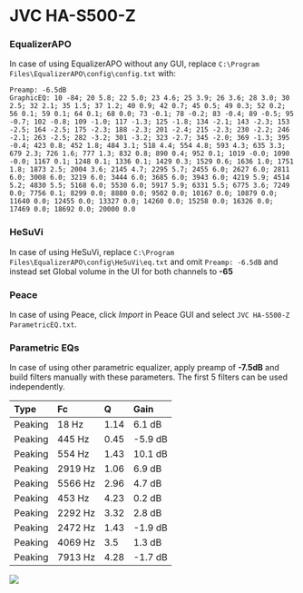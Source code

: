 # JVC HA-S500-Z

### EqualizerAPO
In case of using EqualizerAPO without any GUI, replace `C:\Program Files\EqualizerAPO\config\config.txt`
with:
```
Preamp: -6.5dB
GraphicEQ: 10 -84; 20 5.8; 22 5.0; 23 4.6; 25 3.9; 26 3.6; 28 3.0; 30 2.5; 32 2.1; 35 1.5; 37 1.2; 40 0.9; 42 0.7; 45 0.5; 49 0.3; 52 0.2; 56 0.1; 59 0.1; 64 0.1; 68 0.0; 73 -0.1; 78 -0.2; 83 -0.4; 89 -0.5; 95 -0.7; 102 -0.8; 109 -1.0; 117 -1.3; 125 -1.8; 134 -2.1; 143 -2.3; 153 -2.5; 164 -2.5; 175 -2.3; 188 -2.3; 201 -2.4; 215 -2.3; 230 -2.2; 246 -2.1; 263 -2.5; 282 -3.2; 301 -3.2; 323 -2.7; 345 -2.0; 369 -1.3; 395 -0.4; 423 0.8; 452 1.8; 484 3.1; 518 4.4; 554 4.8; 593 4.3; 635 3.3; 679 2.3; 726 1.6; 777 1.3; 832 0.8; 890 0.4; 952 0.1; 1019 -0.0; 1090 -0.0; 1167 0.1; 1248 0.1; 1336 0.1; 1429 0.3; 1529 0.6; 1636 1.0; 1751 1.8; 1873 2.5; 2004 3.6; 2145 4.7; 2295 5.7; 2455 6.0; 2627 6.0; 2811 6.0; 3008 6.0; 3219 6.0; 3444 6.0; 3685 6.0; 3943 6.0; 4219 5.9; 4514 5.2; 4830 5.5; 5168 6.0; 5530 6.0; 5917 5.9; 6331 5.5; 6775 3.6; 7249 0.0; 7756 0.1; 8299 0.0; 8880 0.0; 9502 0.0; 10167 0.0; 10879 0.0; 11640 0.0; 12455 0.0; 13327 0.0; 14260 0.0; 15258 0.0; 16326 0.0; 17469 0.0; 18692 0.0; 20000 0.0
```

### HeSuVi
In case of using HeSuVi, replace `C:\Program Files\EqualizerAPO\config\HeSuVi\eq.txt` and omit `Preamp:
-6.5dB` and instead set Global volume in the UI for both channels to **-65**

### Peace
In case of using Peace, click *Import* in Peace GUI and select `JVC HA-S500-Z ParametricEQ.txt`.

### Parametric EQs
In case of using other parametric equalizer, apply preamp of **-7.5dB** and build filters manually with
these parameters. The first 5 filters can be used independently.

| Type    | Fc      |    Q | Gain    |
|:--------|:--------|:-----|:--------|
| Peaking | 18 Hz   | 1.14 | 6.1 dB  |
| Peaking | 445 Hz  | 0.45 | -5.9 dB |
| Peaking | 554 Hz  | 1.43 | 10.1 dB |
| Peaking | 2919 Hz | 1.06 | 6.9 dB  |
| Peaking | 5566 Hz | 2.96 | 4.7 dB  |
| Peaking | 453 Hz  | 4.23 | 0.2 dB  |
| Peaking | 2292 Hz | 3.32 | 2.8 dB  |
| Peaking | 2472 Hz | 1.43 | -1.9 dB |
| Peaking | 4069 Hz | 3.5  | 1.3 dB  |
| Peaking | 7913 Hz | 4.28 | -1.7 dB |

![](https://raw.githubusercontent.com/jaakkopasanen/AutoEq/master/results/innerfidelity/sbaf-serious/JVC%20HA-S500-Z/JVC%20HA-S500-Z.png)